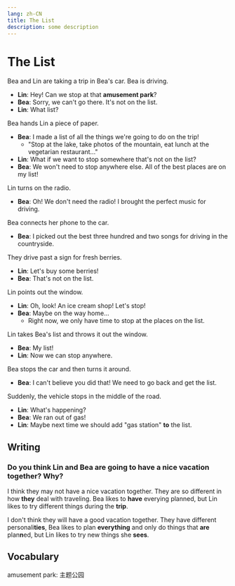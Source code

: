 ```yaml
---
lang: zh-CN
title: The List
description: some description
---
```


# The List

Bea and Lin are taking a trip in Bea's car. Bea is driving.

- **Lin**: Hey! Can we stop at that **amusement park**?
- **Bea**: Sorry, we can't go there. It's not on the list.
- **Lin**: What list?

Bea hands Lin a piece of paper.

- **Bea**: I made a list of all the things we're going to do on the trip!
  - "Stop at the lake, take photos of the mountain, eat lunch at the vegetarian restaurant..."
- **Lin**: What if we want to stop somewhere that's not on the list?
- **Bea**: We won't need to stop anywhere else. All of the best places are on my list!

Lin turns on the radio.

- **Bea**: Oh! We don't need the radio! I brought the perfect music for driving.

Bea connects her phone to the car.

- **Bea**: I picked out the best three hundred and two songs for driving in the countryside.

They drive past a sign for fresh berries.

- **Lin**: Let's buy some berries!
- **Bea**: That's not on the list.

Lin points out the window.

- **Lin**: Oh, look! An ice cream shop! Let's stop!
- **Bea**: Maybe on the way home...
  - Right now, we only have time to stop at the places on the list.

Lin takes Bea's list and throws it out the window.

- **Bea**: My list!
- **Lin**: Now we can stop anywhere.

Bea stops the car and then turns it around.

- **Bea**: I can't believe you did that! We need to go back and get the list.

Suddenly, the vehicle stops in the middle of the road.

- **Lin**: What's happening?
- **Bea**: We ran out of gas!
- **Lin**: Maybe next time we should add "gas station" **to** the list.

## Writing

### Do you think Lin and Bea are going to have a nice vacation together? Why?

I think they may not have a nice vacation together. They are so different in how **they** deal with traveling. Bea likes to **have** everying planned, but Lin likes to try different things during the **trip**.

I don't think they will have a good vacation together. They have different personali**ties**, Bea likes to plan **everything** and only do things that **are** plan**n**ed, but Lin likes to try new things she **sees**.

## Vocabulary

amusement park: 主题公园
